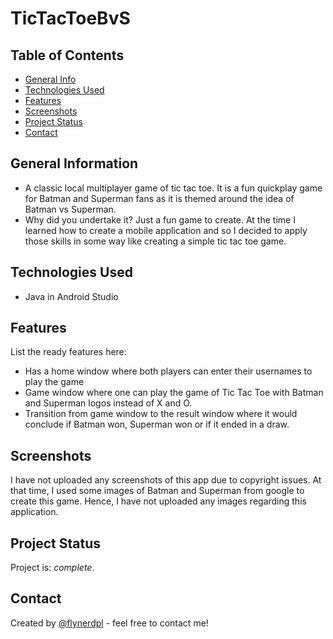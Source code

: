 # TicTacToeBvS

## Table of Contents
* [General Info](#general-information)
* [Technologies Used](#technologies-used)
* [Features](#features)
* [Screenshots](#screenshots)
* [Project Status](#project-status)
* [Contact](#contact)
<!-- * [License](#license) -->


## General Information
- A classic local multiplayer game of tic tac toe. It is a fun quickplay game for Batman and Superman fans as it is themed around the idea of Batman vs Superman.
- Why did you undertake it? Just a fun game to create. At the time I learned how to
create a mobile application and so I decided to apply those skills in some way like
creating a simple tic tac toe game.

<!-- You don't have to answer all the questions - just the ones relevant to your project. -->


## Technologies Used
- Java in Android Studio



## Features
List the ready features here:
- Has a home window where both players can enter their usernames to play the game
- Game window where one can play the game of Tic Tac Toe with Batman and Superman logos instead of X and O.
- Transition from game window to the result window where it would conclude if Batman won, Superman won or if it ended in a draw.


## Screenshots
I have not uploaded any screenshots of this app due to copyright issues. At that time, I used some images of Batman and Superman from google to create this game. Hence, I have not uploaded any images regarding this application.
<!-- If you have screenshots you'd like to share, include them here. -->






## Project Status
Project is: _complete_. 






## Contact
Created by [@flynerdpl](https://www.flynerd.pl/) - feel free to contact me!


<!-- Optional -->
<!-- ## License -->
<!-- This project is open source and available under the [... License](). -->

<!-- You don't have to include all sections - just the one's relevant to your project -->
